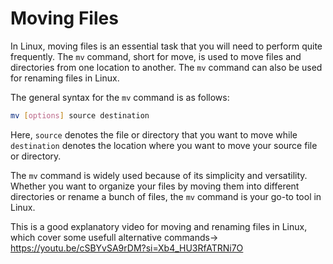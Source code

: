 # Moving Files 

In Linux, moving files is an essential task that you will need to perform quite frequently. The `mv` command, short for move, is used to move files and directories from one location to another. The `mv` command can also be used for renaming files in Linux.

The general syntax for the `mv` command is as follows:

```bash
mv [options] source destination
```

Here, `source` denotes the file or directory that you want to move while `destination` denotes the location where you want to move your source file or directory. 

The `mv` command is widely used because of its simplicity and versatility. Whether you want to organize your files by moving them into different directories or rename a bunch of files, the `mv` command is your go-to tool in Linux.

This is a good explanatory video for moving and renaming files in Linux, which cover some usefull alternative commands-> https://youtu.be/cSBYvSA9rDM?si=Xb4_HU3RfATRNi7O
